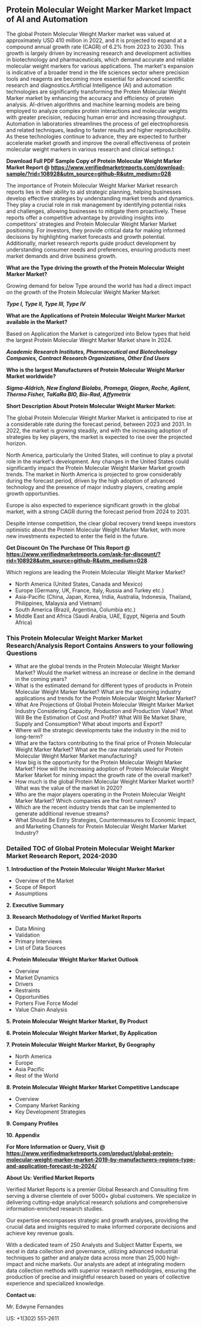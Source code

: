 <h2>Protein Molecular Weight Marker Market Impact of AI and Automation</h2>The global Protein Molecular Weight Marker market was valued at approximately USD 410 million in 2022, and it is projected to expand at a compound annual growth rate (CAGR) of 6.2% from 2023 to 2030. This growth is largely driven by increasing research and development activities in biotechnology and pharmaceuticals, which demand accurate and reliable molecular weight markers for various applications. The market's expansion is indicative of a broader trend in the life sciences sector where precision tools and reagents are becoming more essential for advanced scientific research and diagnostics.Artificial Intelligence (AI) and automation technologies are significantly transforming the Protein Molecular Weight Marker market by enhancing the accuracy and efficiency of protein analysis. AI-driven algorithms and machine learning models are being employed to analyze complex protein interactions and molecular weights with greater precision, reducing human error and increasing throughput. Automation in laboratories streamlines the process of gel electrophoresis and related techniques, leading to faster results and higher reproducibility. As these technologies continue to advance, they are expected to further accelerate market growth and improve the overall effectiveness of protein molecular weight markers in various research and clinical settings.t</p><p id="" class=""><strong>Download Full PDF Sample Copy of Protein Molecular Weight Marker Market Report @ <a href="https://www.verifiedmarketreports.com/download-sample/?rid=108928&utm_source=github-R&utm_medium=028" target="_blank">https://www.verifiedmarketreports.com/download-sample/?rid=108928&utm_source=github-R&utm_medium=028</a></strong></p><p>The importance of&nbsp;Protein Molecular Weight Marker Market research reports lies in their ability to aid strategic planning, helping businesses develop effective strategies by understanding market trends and dynamics. They play a crucial role in risk management by identifying potential risks and challenges, allowing businesses to mitigate them proactively. These reports offer a competitive advantage by providing insights into competitors' strategies and Protein Molecular Weight Marker Market positioning. For investors, they provide critical data for making informed decisions by highlighting market forecasts and growth potential. Additionally, market research reports guide product development by understanding consumer needs and preferences, ensuring products meet market demands and drive business growth.</p><p><strong>What are the&nbsp;Type driving the growth of the Protein Molecular Weight Marker Market?</strong></p><p id="" class="">Growing demand for below Type around the world has had a direct impact on the growth of the Protein Molecular Weight Marker Market:</p><em><strong>Type I, Type II, Type III, Type IV</strong></em></p><strong>What are the&nbsp;Applications&nbsp;of Protein Molecular Weight Marker Market available in the Market?</strong></p><p id="" class="">Based on Application the Market is categorized into Below types that held the largest Protein Molecular Weight Marker Market share In 2024.</p><em><strong>Academic Research Institutes, Pharmaceutical and Biotechnology Companies, Contract Research Organizations, Other End Users</strong></em></p><strong>Who is the largest Manufacturers of Protein Molecular Weight Marker Market worldwide?</strong></p><p><em><strong>Sigma-Aldrich, New England Biolabs, Promega, Qiagen, Roche, Agilent, Thermo Fisher, TaKaRa BIO, Bio-Rad, Affymetrix</strong></em></p><p id="" class=""><strong>Short Description About Protein Molecular Weight Marker Market:</strong></p><p>The global Protein Molecular Weight Marker Market is anticipated to rise at a considerable rate during the forecast period, between 2023 and 2031. In 2022, the market is growing steadily, and with the increasing adoption of strategies by key players, the market is expected to rise over the projected horizon.</p><p>North America, particularly the United States, will continue to play a pivotal role in the market's development. Any changes in the United States could significantly impact the Protein Molecular Weight Marker Market growth trends. The market in North America is projected to grow considerably during the forecast period, driven by the high adoption of advanced technology and the presence of major industry players, creating ample growth opportunities.</p><p>Europe is also expected to experience significant growth in the global market, with a strong CAGR during the forecast period from 2024 to 2031.</p><p>Despite intense competition, the clear global recovery trend keeps investors optimistic about the Protein Molecular Weight Marker Market, with more new investments expected to enter the field in the future.</p><p id="" class=""><strong>Get Discount On The Purchase Of This Report @ <a href="https://www.verifiedmarketreports.com/ask-for-discount/?rid=108928&utm_source=github-R&utm_medium=028" target="_blank">https://www.verifiedmarketreports.com/ask-for-discount/?rid=108928&utm_source=github-R&utm_medium=028</a></strong></p>Which regions are leading the Protein Molecular Weight Marker Market?</p><ul><li>North America (United States, Canada and Mexico)</li><li>Europe (Germany, UK, France, Italy, Russia and Turkey etc.)</li><li>Asia-Pacific (China, Japan, Korea, India, Australia, Indonesia, Thailand, Philippines, Malaysia and Vietnam)</li><li>South America (Brazil, Argentina, Columbia etc.)</li><li>Middle East and Africa (Saudi Arabia, UAE, Egypt, Nigeria and South Africa)</li></ul><h3 id="" class="">This Protein Molecular Weight Marker Market Research/Analysis Report Contains Answers to your following Questions</h3><ul><li>What are the global trends in the Protein Molecular Weight Marker Market? Would the market witness an increase or decline in the demand in the coming years?</li><li>What is the estimated demand for different types of products in Protein Molecular Weight Marker Market? What are the upcoming industry applications and trends for the Protein Molecular Weight Marker Market?</li><li>What Are Projections of Global Protein Molecular Weight Marker Market Industry Considering Capacity, Production and Production Value? What Will Be the Estimation of Cost and Profit? What Will Be Market Share, Supply and Consumption? What about imports and Export?</li><li>Where will the strategic developments take the industry in the mid to long-term?</li><li>What are the factors contributing to the final price of Protein Molecular Weight Marker Market? What are the raw materials used for Protein Molecular Weight Marker Market manufacturing?</li><li>How big is the opportunity for the Protein Molecular Weight Marker Market? How will the increasing adoption of Protein Molecular Weight Marker Market for mining impact the growth rate of the overall market?</li><li>How much is the global Protein Molecular Weight Marker Market worth? What was the value of the market In 2020?</li><li>Who are the major players operating in the Protein Molecular Weight Marker Market? Which companies are the front runners?</li><li>Which are the recent industry trends that can be implemented to generate additional revenue streams?</li><li>What Should Be Entry Strategies, Countermeasures to Economic Impact, and Marketing Channels for Protein Molecular Weight Marker Market Industry?</li></ul><h3 id="" class="">Detailed TOC of Global Protein Molecular Weight Marker Market Research Report, 2024-2030</h3><p id="" class=""><strong>1. Introduction of the Protein Molecular Weight Marker Market</strong></p><ul><li>Overview of the Market</li><li>Scope of Report</li><li>Assumptions</li></ul><p id="" class=""><strong>2. Executive Summary</strong></p><p id="" class=""><strong>3. Research Methodology of Verified Market Reports</strong></p><ul><li>Data Mining</li><li>Validation</li><li>Primary Interviews</li><li>List of Data Sources</li></ul><p id="" class=""><strong>4. Protein Molecular Weight Marker Market Outlook</strong></p><ul><li>Overview</li><li>Market Dynamics</li><li>Drivers</li><li>Restraints</li><li>Opportunities</li><li>Porters Five Force Model</li><li>Value Chain Analysis</li></ul><p id="" class=""><strong>5. Protein Molecular Weight Marker Market, By Product</strong></p><p id="" class=""><strong>6. Protein Molecular Weight Marker Market, By Application</strong></p><p id="" class=""><strong>7. Protein Molecular Weight Marker Market, By Geography</strong></p><ul><li>North America</li><li>Europe</li><li>Asia Pacific</li><li>Rest of the World</li></ul><p id="" class=""><strong>8. Protein Molecular Weight Marker Market Competitive Landscape</strong></p><ul><li>Overview</li><li>Company Market Ranking</li><li>Key Development Strategies</li></ul><p id="" class=""><strong>9. Company Profiles</strong></p><p id="" class=""><strong>10. Appendix</strong></p><p id="" class=""><strong>For More Information or Query, Visit @ <a href="https://www.verifiedmarketreports.com/product/global-protein-molecular-weight-marker-market-2019-by-manufacturers-regions-type-and-application-forecast-to-2024/" target="_blank">https://www.verifiedmarketreports.com/product/global-protein-molecular-weight-marker-market-2019-by-manufacturers-regions-type-and-application-forecast-to-2024/</a></strong></p><p id="" class=""><strong>About Us: Verified Market Reports</strong></p><p id="" class="">Verified Market Reports is a premier Global Research and Consulting firm serving a diverse clientele of over 5000+ global customers. We specialize in delivering cutting-edge analytical research solutions and comprehensive information-enriched research studies.</p><p id="" class="">Our expertise encompasses strategic and growth analyses, providing the crucial data and insights required to make informed corporate decisions and achieve key revenue goals.</p><p id="" class="">With a dedicated team of 250 Analysts and Subject Matter Experts, we excel in data collection and governance, utilizing advanced industrial techniques to gather and analyze data across more than 25,000 high-impact and niche markets. Our analysts are adept at integrating modern data collection methods with superior research methodologies, ensuring the production of precise and insightful research based on years of collective experience and specialized knowledge.</p><p id="" class=""><strong>Contact us:</strong></p><p id="" class="">Mr. Edwyne Fernandes</p><p id="" class="">US: +1(302) 551-2611</p>